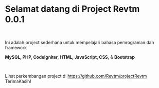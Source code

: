 <h1 > Selamat datang <?php echo $nama ?> di Project <b> Revtm 0.0.1 </b> </h1 >
</br >
<p > Ini adalah project sederhana untuk mempelajari bahasa pemrograman dan framework</p >
<p > <b >MySQL, PHP, CodeIgniter, HTML, JavaScript, CSS,</b > & <b >Bootstrap</b > </p >

</br >

<p >Lihat perkembangan project di <a href ="https://github.com/Revtm/projectRevtm" >https://github.com/Revtm/projectRevtm</a > TerimaKasih!</p >
